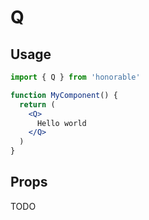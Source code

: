 # Q

## Usage

```jsx
import { Q } from 'honorable'

function MyComponent() {
  return (
    <Q>
      Hello world
    </Q>
  )
}
```

## Props

TODO
